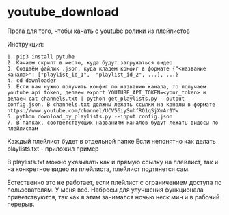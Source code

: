 # youtube_download
Прога для того, чтобы качать с youtube ролики из плейлистов

Инструкция:


```
1. pip3 install pytube
2. Качаем скрипт в место, куда будут загружаться видео
3. Создаём файлик .json, куда кладем конфиг в формате {"<название канала>": ["playlist_id_1",  "playlist_id_2", ...], ...}
4. cd downloader
5. Если вам нужно получить конфиг по названию канала, то получаем youtube api token, делаем export YOUTUBE_API_TOKEN=<your_token> и делаем cat channels.txt | python get_playlists.py --output config.json. В channels.txt должны лежать ссылки на каналы в формате https://www.youtube.com/channel/UCV56iySuhfRQ1qSjXmAr1Yw
6. python download_by_playlists.py --input config.json
7. В папках, соответствующих названиям каналов будут лежать видосы по плейлистам
```
Каждый плейлист будет в отдельной папке
Если непонятно как делать playlists.txt - приложил пример

В playlists.txt можно указывать как и прямую ссылку на плейлист, так и на конкретное видео из плейлиста, плейлист подтянется сам.

Естественно это не работает, если плейлист с ограничением доступа по пользователям.
У меня всё. Набросы для улучшения функционала приветствуются, так как я этим занимался ночью неск мин и в рабочий перерыв.
